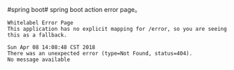 #spring boot# spring boot action error page。
```templates
Whitelabel Error Page
This application has no explicit mapping for /error, so you are seeing this as a fallback.

Sun Apr 08 14:08:48 CST 2018
There was an unexpected error (type=Not Found, status=404).
No message available
```
